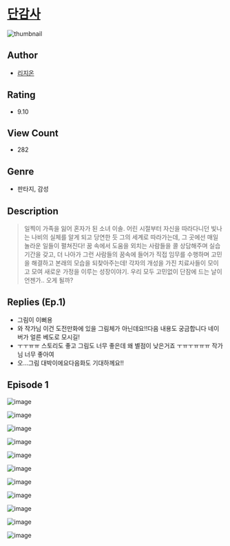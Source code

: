 # [단감사](https://comic.naver.com/challenge/list?titleId=810335)
![thumbnail](https://image-comic.pstatic.net/user_contents_data/challenge_comic/2023/05/26/310731/upload_4049071855806855223_480x623.jpeg)

## Author
- [리지온](https://comic.naver.com/artistTitle?id=310731)

## Rating
- 9.10

## View Count
- 282

## Genre
- 판타지, 감성

## Description
> 일찍이 가족을 잃어 혼자가 된 소녀 이솔. 어린 시절부터 자신을 따라다니던 빛나는 나비의 실체를 알게 되고 당연한 듯 그의 세계로 따라가는데, 그 곳에선 매일 놀라운 일들이 펼쳐진다! 꿈 속에서 도움을 외치는 사람들을 콜 상담해주며 실습기간을 갖고, 더 나아가 그런 사람들의 꿈속에 들어가 직접 임무를 수행하며 고민을 해결하고 본래의 모습을 되찾아주는데! 각자의 개성을 가진 치료사들이 모이고 모여 새로운 가정을 이루는 성장이야기. 우리 모두 고민없이 단잠에 드는 날이 언젠가.. 오게 될까?

## Replies (Ep.1)
- 그림이 이뻐용
- 와 작가님 이건 도전만화에 있을 그림체가 아닌데요!!다음 내용도 궁금합니다 네이버가 얼른 베도로 모시길!
- ㅜㅜㅠㅠ 스토리도 좋고 그림도 너무 좋은데 왜 별점이 낮은거죠 ㅜㅠㅜㅠㅠㅠ 작가님 너무 좋아여
- 오…그림 대박이에요다음화도 기대하께요!!

## Episode 1
![image](https://image-comic.pstatic.net/user_contents_data/challenge_comic/2023/05/23/310731/upload_3919086297614070115.jpeg)

![image](https://image-comic.pstatic.net/user_contents_data/challenge_comic/2023/05/23/310731/upload_3833460700826842935.jpeg)

![image](https://image-comic.pstatic.net/user_contents_data/challenge_comic/2023/05/23/310731/upload_7161348137980158774.jpeg)

![image](https://image-comic.pstatic.net/user_contents_data/challenge_comic/2023/05/23/310731/upload_7147829874377634660.jpeg)

![image](https://image-comic.pstatic.net/user_contents_data/challenge_comic/2023/05/23/310731/upload_3762256335513072486.jpeg)

![image](https://image-comic.pstatic.net/user_contents_data/challenge_comic/2023/05/23/310731/upload_7365464775078393955.jpeg)

![image](https://image-comic.pstatic.net/user_contents_data/challenge_comic/2023/05/23/310731/upload_4134926103798375729.jpeg)

![image](https://image-comic.pstatic.net/user_contents_data/challenge_comic/2023/05/23/310731/upload_4051040869887195444.jpeg)

![image](https://image-comic.pstatic.net/user_contents_data/challenge_comic/2023/05/23/310731/upload_4063707223172604513.jpeg)

![image](https://image-comic.pstatic.net/user_contents_data/challenge_comic/2023/05/23/310731/upload_3918748726035822900.jpeg)

![image](https://image-comic.pstatic.net/user_contents_data/challenge_comic/2023/05/23/310731/upload_3616779956473980258.jpeg)

